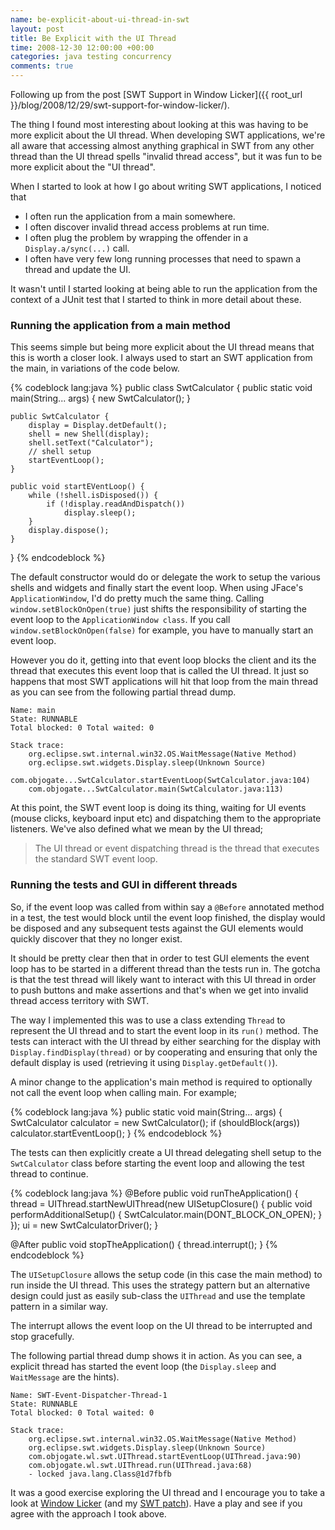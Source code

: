 ```yaml
---
name: be-explicit-about-ui-thread-in-swt
layout: post
title: Be Explicit with the UI Thread
time: 2008-12-30 12:00:00 +00:00
categories: java testing concurrency
comments: true
---
```


Following up from the post [SWT Support in Window Licker]({{ root_url }}/blog/2008/12/29/swt-support-for-window-licker/).
  
The thing I found most interesting about looking at this was having to be more
explicit about the UI thread. When developing SWT applications, we're all
aware that accessing almost anything graphical in SWT from any other thread
than the UI thread spells "invalid thread access", but it was fun to be more
explicit about the "UI thread".

  
When I started to look at how I go about writing SWT applications, I noticed
that

  * I often run the application from a main somewhere.
  * I often discover invalid thread access problems at run time.
  * I often plug the problem by wrapping the offender in a `Display.a/sync(...)` call.
  * I often have very few long running processes that need to spawn a thread and update the UI.  

It wasn't until I started looking at being able to run the application from
the context of a JUnit test that I started to think in more detail about
these.

  
### Running the application from a main method

  
This seems simple but being more explicit about the UI thread means that this
is worth a closer look. I always used to start an SWT application from the
main, in variations of the code below.

  
{% codeblock lang:java %}
public class SwtCalculator {
    public static void main(String... args) {
        new SwtCalculator();
    }

    public SwtCalculator {
        display = Display.detDefault();
        shell = new Shell(display);
        shell.setText("Calculator");
        // shell setup
        startEventLoop();
    }

    public void startEVentLoop() {
        while (!shell.isDisposed()) {
            if (!display.readAndDispatch())
                display.sleep();
        }
        display.dispose();
    }
}
{% endcodeblock %}

The default constructor would do or delegate the work to setup the various
shells and widgets and finally start the event loop. When using JFace's
`ApplicationWindow`, I'd do pretty much the same thing. Calling
`window.setBlockOnOpen(true)` just shifts the responsibility of starting the
event loop to the `ApplicationWindow class`. If you call
`window.setBlockOnOpen(false)` for example, you have to manually start an event
loop.

  
However you do it, getting into that event loop blocks the client and its the
thread that executes this event loop that is called the UI thread. It just so
happens that most SWT applications will hit that loop from the main thread as
you can see from the following partial thread dump.

  

  
    Name: main
    State: RUNNABLE
    Total blocked: 0 Total waited: 0

    Stack trace:
        org.eclipse.swt.internal.win32.OS.WaitMessage(Native Method)
        org.eclipse.swt.widgets.Display.sleep(Unknown Source)
        com.objogate...SwtCalculator.startEventLoop(SwtCalculator.java:104)
        com.objogate...SwtCalculator.main(SwtCalculator.java:113)

  

At this point, the SWT event loop is doing its thing, waiting for UI events
(mouse clicks, keyboard input etc) and dispatching them to the appropriate
listeners. We've also defined what we mean by the UI thread;


> The UI thread or event dispatching thread is the thread that executes the standard SWT event loop.

  
  
### Running the tests and GUI in different threads

  
So, if the event loop was called from within say a `@Before` annotated method in
a test, the test would block until the event loop finished, the display would
be disposed and any subsequent tests against the GUI elements would quickly
discover that they no longer exist.

  
It should be pretty clear then that in order to test GUI elements the event
loop has to be started in a different thread than the tests run in. The gotcha
is that the test thread will likely want to interact with this UI thread in
order to push buttons and make assertions and that's when we get into invalid
thread access territory with SWT.

  
The way I implemented this was to use a class extending `Thread` to represent
the UI thread and to start the event loop in its `run()` method. The tests can
interact with the UI thread by either searching for the display with
`Display.findDisplay(thread)` or by cooperating and ensuring that only the
default display is used (retrieving it using `Display.getDefault()`).

  
A minor change to the application's main method is required to optionally not
call the event loop when calling main. For example;

{% codeblock lang:java %}
public static void main(String... args) {
    SwtCalculator calculator = new SwtCalculator();
    if (shouldBlock(args))
        calculator.startEventLoop();
}
{% endcodeblock %}

The tests can then explicitly create a UI thread delegating shell setup to the
`SwtCalculator` class before starting the event loop and allowing the test
thread to continue.

{% codeblock lang:java %}
@Before
public void runTheApplication() {
    thread = UIThread.startNewUIThread(new UISetupClosure() {
        public void performAdditionalSetup() {
            SwtCalculator.main(DONT_BLOCK_ON_OPEN);
        }
    });
    ui = new SwtCalculatorDriver();
}

@After
public void stopTheApplication() {
    thread.interrupt();
}
{% endcodeblock %}


The `UISetupClosure` allows the setup code (in this case the main method) to run
inside the UI thread. This uses the strategy pattern but an alternative design
could just as easily sub-class the `UIThread` and use the template pattern in a
similar way.

  
The interrupt allows the event loop on the UI thread to be interrupted and
stop gracefully.

  
The following partial thread dump shows it in action. As you can see, a
explicit thread has started the event loop (the `Display.sleep` and `WaitMessage`
are the hints).

  
    Name: SWT-Event-Dispatcher-Thread-1
    State: RUNNABLE
    Total blocked: 0 Total waited: 0

    Stack trace:
        org.eclipse.swt.internal.win32.OS.WaitMessage(Native Method)
        org.eclipse.swt.widgets.Display.sleep(Unknown Source)
        com.objogate.wl.swt.UIThread.startEventLoop(UIThread.java:90)
        com.objogate.wl.swt.UIThread.run(UIThread.java:68)
        - locked java.lang.Class@1d7fbfb

  
It was a good exercise exploring the UI thread and I encourage you to take a
look at [Window Licker](http://code.google.com/p/windowlicker/) (and my [SWT patch](http://windowlicker-users.googlegroups.com/web/window-licker-swt-spike.patch)). Have a play and see if you agree with the approach I took
above.

  


